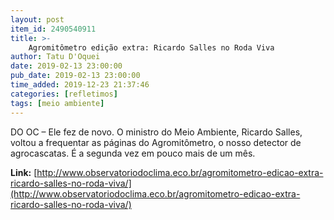 ```yaml
---
layout: post
item_id: 2490540911
title: >-
    Agromitômetro edição extra: Ricardo Salles no Roda Viva
author: Tatu D'Oquei
date: 2019-02-13 23:00:00
pub_date: 2019-02-13 23:00:00
time_added: 2019-12-23 21:37:46
categories: [refletimos]
tags: [meio ambiente]
---
```


DO OC – Ele fez de novo. O ministro do Meio Ambiente, Ricardo Salles, voltou a frequentar as páginas do Agromitômetro, o nosso detector de agrocascatas. É a segunda vez em pouco mais de um mês.

**Link:** [http://www.observatoriodoclima.eco.br/agromitometro-edicao-extra-ricardo-salles-no-roda-viva/](http://www.observatoriodoclima.eco.br/agromitometro-edicao-extra-ricardo-salles-no-roda-viva/)

